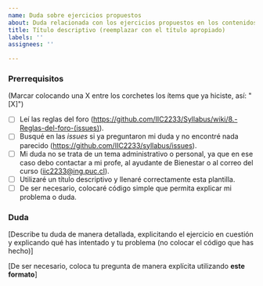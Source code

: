 ```yaml
---
name: Duda sobre ejercicios propuestos
about: Duda relacionada con los ejercicios propuestos en los contenidos del curso
title: Título descriptivo (reemplazar con el título apropiado)
labels: ''
assignees: ''

---
```


<!-- **Esta es una plantilla para que dejes dudas relacionadas con los ejercicios propuestos en los contenidos del curso. Si tienes dudas de otro tipo, utiliza la plantilla apropiada. Recuerda utilizar la pestaña "Preview" para ver cómo se vería tu *issue* antes de publicarla.** -->

### Prerrequisitos
(Marcar colocando una X entre los corchetes los ítems que ya hiciste, así: "[X]")

* [ ] Leí las reglas del foro (https://github.com/IIC2233/Syllabus/wiki/8.-Reglas-del-foro-(issues)).
* [ ] Busqué en las *issues* si ya preguntaron mi duda y no encontré nada parecido (https://github.com/IIC2233/syllabus/issues).
* [ ] Mi duda no se trata de un tema administrativo o personal, ya que en ese caso debo contactar a mi profe, al ayudante de Bienestar o al correo del curso (iic2233@ing.puc.cl).
* [ ] Utilizaré un título descriptivo y llenaré correctamente esta plantilla.
* [ ] De ser necesario, colocaré código simple que permita explicar mi problema o duda.

### Duda

[Describe tu duda de manera detallada, explicitando el ejercicio en cuestión y explicando qué has intentado y tu problema (no colocar el código que has hecho)]

[De ser necesario, coloca tu pregunta de manera explícita utilizando **este formato**]
